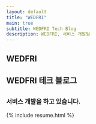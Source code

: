 ```yaml
---
layout: default
title: "WEDFRI"
main: true
subtitle: WEDFRI Tech Blog
description: WEDFRI, 서비스 개발팀
---
```


<div class="intro-animation">
<section class="explanation">
    <h1 class="intro">WEDFRI</h1>
    <h2 class="intro">WEDFRI 테크 블로그</h2>
    <h2 class="intro" style=""></h2>
    <div class="intro-link">
        <a class="transition" href= "https://wedfri.github.io/blog/" target="_blank">
        </a>
        <div class="underline-mask transition"></div>
        <div class="underline"></div>
    </div>
</section>
</div>
<section class="explanation">
<h3 class="intro">서비스 개발을 하고 있습니다.</h3>
</section>
{% include resume.html %}
